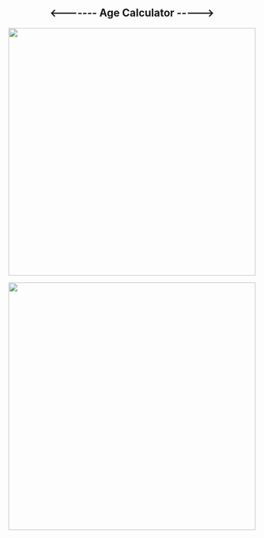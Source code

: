 <h2 align="center"><------- Age Calculator -----></h2>
  
  
  <p align="center">
    <img width="500px"  src="https://user-images.githubusercontent.com/80118217/193442184-3795e59d-4196-49c9-ab0d-0e7afebe8c24.JPG">
  </p>
  
  
  <p align="center">
    <img width="500px" src="https://user-images.githubusercontent.com/80118217/193442191-e92e682a-a54c-404f-b48c-1a3d4c2cc73a.JPG">
  </p>

